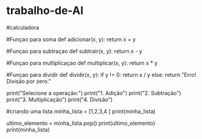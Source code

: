# trabalho-de-AI
#calculadora

#Funçao para soma
def adicionar(x, y):
    return x + y

#Funçao para subtraçao
def subtrair(x, y):
    return x - y

#Funçao para multiplicaçao
def multiplicar(x, y):
    return x * y

#Funçao para dividir
def dividir(x, y):
    if y != 0:
        return x / y
    else:
        return "Erro! Divisão por zero."

print("Selecione a operação:")
print("1. Adição")
print("2. Subtração")
print("3. Multiplicação")
print("4. Divisão")

#criando uma lista
minha_lista = [1,2,3,4 ]
print(minha_lista)

ultimo_elemento = minha_lista.pop()
print(ultimo_elemento)
print(minha_lista)
